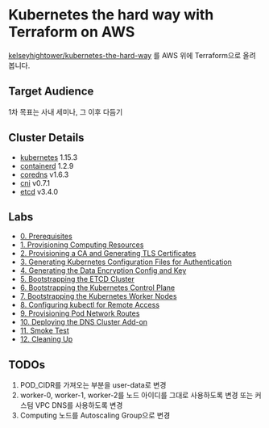 # Kubernetes the hard way with Terraform on AWS

[kelseyhightower/kubernetes-the-hard-way](https://github.com/kelseyhightower/kubernetes-the-hard-way) 를 AWS 위에 Terraform으로 올려봅니다.

## Target Audience

1차 목표는 사내 세미나, 그 이후 다듬기

## Cluster Details

- [kubernetes](https://github.com/kubernetes/kubernetes) 1.15.3
- [containerd](https://github.com/containerd/containerd) 1.2.9
- [coredns](https://github.com/coredns/coredns) v1.6.3
- [cni](https://github.com/containernetworking/cni) v0.7.1
- [etcd](https://github.com/coreos/etcd) v3.4.0

## Labs

- [0. Prerequisites](docs/00-prerequisites.md)
- [1. Provisioning Computing Resources](docs/01-compute-resources.md)
- [2. Provisioning a CA and Generating TLS Certificates](docs/02-certificate-authority.md)
- [3. Generating Kubernetes Configuration Files for Authentication](docs/03-kubernetes-configuration-files.md)
- [4. Generating the Data Encryption Config and Key](docs/04-data-encryption-keys.md)
- [5. Bootstrapping the ETCD Cluster](docs/05-bootstrapping-etcd.md)
- [6. Bootstrapping the Kubernetes Control Plane](docs/06-bootstrapping-kubernetes-controllers.md)
- [7. Bootstrapping the Kubernetes Worker Nodes](docs/07-bootstrapping-kubernetes-workers.md)
- [8. Configuring kubectl for Remote Access](docs/08-configuring-kubectl.md)
- [9. Provisioning Pod Network Routes](docs/09-pod-network-routes.md)
- [10. Deploying the DNS Cluster Add-on](docs/10-dns-addon.md)
- [11. Smoke Test](docs/11-smoke-test.md)
- [12. Cleaning Up](docs/12-cleanup.md)

## TODOs

1. POD_CIDR를 가져오는 부분을 user-data로 변경
2. worker-0, worker-1, worker-2를 노드 아이디를 그대로 사용하도록 변경 또는 커스텀 VPC DNS를 사용하도록 변경
3. Computing 노드를 Autoscaling Group으로 변경
